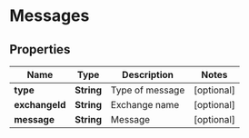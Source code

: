 

# Messages

## Properties

Name | Type | Description | Notes
------------ | ------------- | ------------- | -------------
**type** | **String** | Type of message |  [optional]
**exchangeId** | **String** | Exchange name |  [optional]
**message** | **String** | Message |  [optional]




